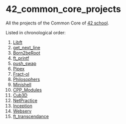 # 42_common_core_projects

All the projects of the Common Core of [42 school](https://42.fr/en/homepage/).

Listed in chronological order:

1. [Libft](https://github.com/lucas42paris/Libft)
2. [get_next_line](https://github.com/lucas42paris/get_next_line)
3. [Born2beRoot](https://github.com/lucas42paris/Born2beRoot)
4. [ft_printf](https://github.com/lucas42paris/ft_printf)
5. [push_swap](https://github.com/lucas42paris/push_swap)
6. [Pipex](https://github.com/lucas42paris/Pipex)
7. [Fract-ol](https://github.com/lucas42paris/Fract-ol)
8. [Philosophers ](https://github.com/lucas42paris/Philosophers)
9. [Minishell](https://github.com/lucas42paris/Minishell)
10. [CPP_Modules](https://github.com/lucas42paris/CPP_Modules)
11. [Cub3D](https://github.com/lucas42paris/Cub3D)
12. [NetPractice](https://github.com/lucas42paris/NetPractice)
13. [Inception](https://github.com/lucas42paris/Inception)
14. [Webserv](https://github.com/lucas42paris/Webserv)
15. [ft_transcendance](https://github.com/lucas42paris/ft_transcendance)
